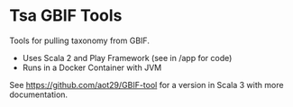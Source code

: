 # Tsa GBIF Tools

Tools for pulling taxonomy from GBIF.
* Uses Scala 2 and Play Framework (see in /app for code)
* Runs in a Docker Container with JVM
  
See https://github.com/aot29/GBIF-tool for a version in Scala 3 with more documentation.


